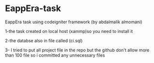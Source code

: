 # EappEra-task
EappEra task using codeigniter framework (by abdalmalik almomani)

1-the task created on local host (xammp)so you need to install it 	
	
		
		
2-the databse also in file called (ci.sql)
			

3- I tried to put all project file in the repo but the github don't allow more than 100 file so i committed any unnecessary files
		 
		 
